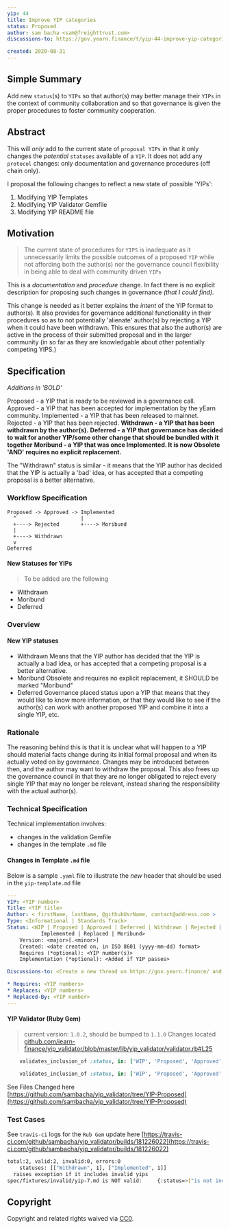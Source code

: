 ```yaml
---
yip: 44
title: Improve YIP categories
status: Proposed
author: sam bacha <sam@freighttrust.com>
discussions-to: https://gov.yearn.finance/t/yip-44-improve-yip-categories/3608

created: 2020-08-31
---
```



## Simple Summary
<!--"If you can't explain it simply, you don't understand it well enough." Simply describe the outcome the proposed changes intends to achieve. This should be non-technical and accessible to a casual community member.-->

Add new `status`(s) to `YIPs` so that author(s) may better manage their `YIPs` in the context of community collaboration and so that governance is given the proper procedures to foster community cooperation.

## Abstract
<!--A short (~200 word) description of the proposed change, the abstract should clearly describe the proposed change. This is what *will* be done if the YIP is implemented, not *why* it should be done or *how* it will be done. If the YIP proposes deploying a new contract, write, "we propose to deploy a new contract that will do x".-->


This will *only* add to the current state of `proposal YIPs` in that it only changes the _potential_ `statuses` available of a `YIP`. It does not add any `protocol` changes: only documentation and governance procedures (off chain only).

I proposal the following changes to reflect a new state of possible 'YIPs':

1. Modifying YIP Templates
2. Modifying YIP Validator Gemfile
3. Modifying YIP README file


## Motivation
<!--This is the problem statement. This is the *why* of the YIP. It should clearly explain *why* the current state of the protocol is inadequate.  It is critical that you explain *why* the change is needed, if the YIP proposes changing how something is calculated, you must address *why* the current calculation is inaccurate or wrong. This is not the place to describe how the YIP will address the issue!-->
> The current state of procedures for `YIPS` is inadequate as it unnecessarily limits the possible outcomes of a proposed `YIP` while not affording both the author(s) nor the governance council flexibility in being able to deal with community driven `YIPs`

This is a *documentation* and *procedure* change. In fact there is no explicit description for proposing such changes in governance *(that I could find).*

This change is needed as it better explains the *intent* of the YIP format to author(s). It also provides for governance additional functionality in their procedures so as to not potentially 'alienate' author(s) by rejecting a YIP when it could have been withdrawn. This ensures that also the author(s) are active in the process of their submitted proposal and in the larger community (in so far as they are knowledgable about other potentially competing YIPS.)

## Specification

*Additions in 'BOLD'*

Proposed - a YIP that is ready to be reviewed in a governance call.
Approved - a YIP that has been accepted for implementation by the yEarn community.
Implemented - a YIP that has been released to mainnet.
Rejected - a YIP that has been rejected.
**Withdrawn - a YIP that has been withdrawn by the author(s).**
**Deferred - a YIP that governance has decided to wait for another YIP/some other change that should be bundled with it together**
**Moribund - a YIP that was once Implemented. It is now Obsolete 'AND' requires no explicit replacement.**

The "Withdrawn" status is similar - it means that the YIP author has decided that the YIP is actually a 'bad' idea, or has accepted that a competing proposal is a better alternative.


### Workflow Specification
```
Proposed -> Approved -> Implemented
  ^                     |
  +----> Rejected       +----> Moribund
  |
  +----> Withdrawn
  v
Deferred
```


#### New Statuses for YIPs 

> To be added are the following

- Withdrawn
- Moribund
- Deferred


### Overview
<!--This is a high level overview of *how* the YIP will solve the problem. The overview should clearly describe how the new feature will be implemented.-->

#### New YIP statuses
- Withdrawn
Means that the YIP author has decided that the YIP is actually a bad idea, or has accepted that a competing proposal is a better alternative.
- Moribund
Obsolete and requires no explicit replacement, it SHOULD be marked "Moribund"
- Deferred
Governance placed status upon a YIP that means that they would like to know more information, or that they would like to see if the author(s) can work with another proposed YIP and combine it into a single YIP, etc.


### Rationale

The reasoning behind this is that it is unclear what will happen to a YIP should material facts change during its initial formal proposal and when its actually voted on by governance. Changes may be introduced between then, and the author may want to withdraw the proposal. This also frees up the governance council in that they are no longer obligated to reject every single YIP that may no longer be relevant, instead sharing the responsibility with the actual author(s). 

### Technical Specification
<!--
NOTE: NO PROTOCOL CHANGES ARE PROPOSED 
THE ONLY TECHNICAL CHANGES ARE IN THE RUBY VALIDATION PROCESS FOR YIPS
-->
Technical implementation involves:

* changes in the validation Gemfile 
* changes in the template `.md` file

#### Changes in Template `.md` file

Below is a sample `.yaml` file to illustrate the _new_ header that should be used in the `yip-template.md` file

```yaml
---
YIP: <YIP number>
Title: <YIP title>
Author: < firstName, lastName, @githubUsrName, contact@address.com >
Type: <Informational | Standards Track>
Status: <WIP | Proposed | Approved | Deferred | Withdrawn | Rejected |
           Implemented | Replaced | Moribund>
    Version: <major>[.<minor>]
    Created: <date created on, in ISO 8601 (yyyy-mm-dd) format>
    Requires (*optional): <YIP number(s)>
    Implementation (*optional): <Added if YIP passes>

Discussions-to: <Create a new thread on https://gov.yearn.finance/ and drop the link here>

* Requires: <YIP numbers>
* Replaces: <YIP numbers>
* Replaced-By: <YIP number>
---
```

#### YIP Validator (Ruby Gem)

> current version: `1.0.2`, should be bumped to `1.1.0`
Changes located [github.com/iearn-finance/yip_validator/blob/master/lib/yip_validator/validator.rb#L25](https://github.com/iearn-finance/yip_validator/blob/master/lib/yip_validator/validator.rb#L25)

```ruby
    validates_inclusion_of :status, in: ['WIP', 'Proposed', 'Approved', 'Implemented', 'Rejected']
```
```ruby
    validates_inclusion_of :status, in: ['WIP', 'Proposed', 'Approved', 'Implemented', 'Rejected', 'Withdrawn', 'Deferred', 'Moribund']
```

See Files Changed here [https://github.com/sambacha/yip_validator/tree/YIP-Proposed](https://github.com/sambacha/yip_validator/tree/YIP-Proposed)

### Test Cases

See `travis-ci` logs for the `Rub Gem` update here [https://travis-ci.com/github/sambacha/yip_validator/builds/181226022](https://travis-ci.com/github/sambacha/yip_validator/builds/181226022)

```bash
total:2, valid:2, invalid:0, errors:0
	statuses: [["Withdrawn", 1], ["Implemented", 1]]
  raises exception if it includes invalid yips
spec/fixtures/invalid/yip-7.md is NOT valid:	 {:status=>["is not included in the list"]}

```

## Copyright
Copyright and related rights waived via [CC0](https://creativecommons.org/publicdomain/zero/1.0/).
